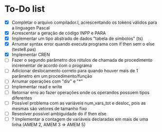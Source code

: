 # To-Do list

- [x] Completar o arquivo compilador.l, acrescentando os tokens válidos para a linguagen Pascal
- [x] Acrescentar a geração de código INPP e PARA
- [x] Implementar um tipo abstrado de dados "tabela de símbolos" (ts)
- [x] Arrumar syntax error quando executa programa com if then sem o else (teste8.pas)
- [x] Implementar CREN
- [ ] Fazer o segundo parâmetro dos rótulos de chamada de procedimento incrementar de acordo com o programa
- [ ] Adicionar deslocamento correto para quando houver mais de 1 parâmetro em um procedimento/função
- [ ] Arrumar operações com "div" e "*"
- [ ] Implementar read e write
- [ ] Retornar erro ao fazer operações onde os operandos possuem tipos diferentes
- [ ] Possível problema com as variáveis num_vars_tot e desloc, pois as mesmas são vetores de tamanho fixo
- [ ] Reseolver possível ambiguidade do if then else
- [ ] ? Implementar a contagem de variáveis declaradas em mais de uma linha (AMEM 2, AMEM 3 => AMEM 5)